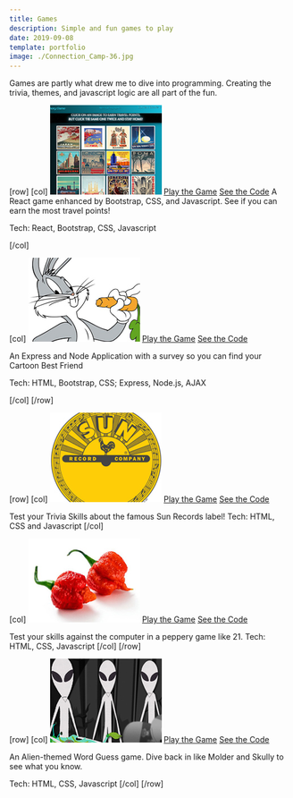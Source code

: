 ```yaml
---
title: Games
description: Simple and fun games to play
date: 2019-09-08
template: portfolio
image: ./Connection_Camp-36.jpg
---
```


Games are partly what drew me to dive into programming. Creating the trivia, themes, and javascript logic are all part of the fun. 

[row]
[col]
![image](./ArtDeco-game.jpg)
[Play the Game](https://bleauwonder.github.io/matching-cities-game/ "Art Deco Memory Game")
[See the Code](https://github.com/bleauwonder/Art-Deco-game/ "See the Code")
A React game enhanced by Bootstrap, CSS, and Javascript. See if you can earn the most travel points!

Tech: React, Bootstrap, CSS, Javascript

[/col]

[col]
![image](./bugs_bunny.jpg)
[Play the Game](https://salty-sea-60327.herokuapp.com/ "Cartoon Friend Finder")
[See the Code](https://github.com/bleauwonder/CartoonFriendFinder "See the Code")

An Express and Node Application with a survey so you can find your Cartoon Best Friend

Tech: HTML, Bootstrap, CSS; Express, Node.js, AJAX

[/col]
[/row]

[row]
[col]
![image](./Sun_logo.jpg)
[Play the Game](https://bleauwonder.github.io/TriviaGame/ "Sun Records Trivia Game")
[See the Code](https://github.com/bleauwonder/TriviaGame "See the Code")

Test your Trivia Skills about the famous Sun Records label! 
Tech: HTML, CSS and Javascript
[/col]

[col]
![image](./reaper.jpg)
[Play the Game](https://bleauwonder.github.io/makin-hot-sauce/ "Makin' Hot Sauce")
[See the Code](https://github.com/bleauwonder/makin-hot-sauce "See the Code")

Test your skills against the computer in a peppery game like 21. 
Tech: HTML, CSS, Javascript 
[/col]
[/row]

[row]
[col]
![image](./South_Park_Aliens.jpg)
[Play the Game](https://bleauwonder.github.io/Word-Guess/ "Aliens in Pop Culture")
[See the Code](https://github.com/bleauwonder/Word-Guess "See the Code")

An Alien-themed Word Guess game. Dive back in like Molder and Skully to see what you know.   

Tech: HTML, CSS, Javascript 
[/col]
[/row]
